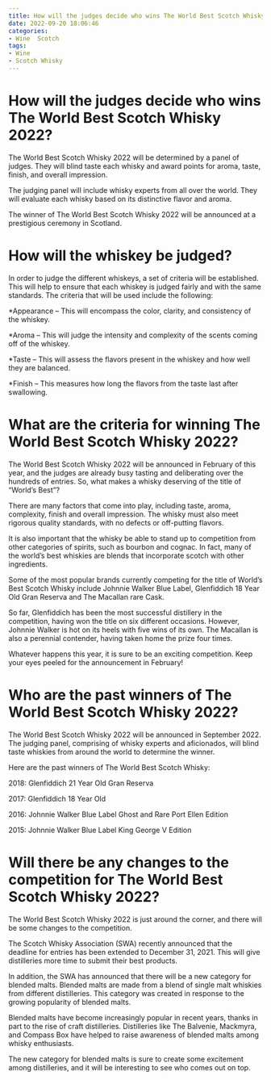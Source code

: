 ```yaml
---
title: How will the judges decide who wins The World Best Scotch Whisky 2022
date: 2022-09-20 18:06:46
categories:
- Wine  Scotch
tags:
- Wine
- Scotch Whisky
---
```



#  How will the judges decide who wins The World Best Scotch Whisky 2022?

The World Best Scotch Whisky 2022 will be determined by a panel of judges. They will blind taste each whisky and award points for aroma, taste, finish, and overall impression.

The judging panel will include whisky experts from all over the world. They will evaluate each whisky based on its distinctive flavor and aroma.

The winner of The World Best Scotch Whisky 2022 will be announced at a prestigious ceremony in Scotland.

#  How will the whiskey be judged?

In order to judge the different whiskeys, a set of criteria will be established. This will help to ensure that each whiskey is judged fairly and with the same standards. The criteria that will be used include the following:

*Appearance – This will encompass the color, clarity, and consistency of the whiskey.

*Aroma – This will judge the intensity and complexity of the scents coming off of the whiskey.

*Taste – This will assess the flavors present in the whiskey and how well they are balanced.

*Finish – This measures how long the flavors from the taste last after swallowing.

#  What are the criteria for winning The World Best Scotch Whisky 2022?

The World Best Scotch Whisky 2022 will be announced in February of this year, and the judges are already busy tasting and deliberating over the hundreds of entries.  So, what makes a whisky deserving of the title of “World’s Best”?

There are many factors that come into play, including taste, aroma, complexity, finish and overall impression. The whisky must also meet rigorous quality standards, with no defects or off-putting flavors.

It is also important that the whisky be able to stand up to competition from other categories of spirits, such as bourbon and cognac. In fact, many of the world’s best whiskies are blends that incorporate scotch with other ingredients.

Some of the most popular brands currently competing for the title of World’s Best Scotch Whisky include Johnnie Walker Blue Label, Glenfiddich 18 Year Old Gran Reserva and The Macallan rare Cask. 

So far, Glenfiddich has been the most successful distillery in the competition, having won the title on six different occasions. However, Johnnie Walker is hot on its heels with five wins of its own. The Macallan is also a perennial contender, having taken home the prize four times. 

Whatever happens this year, it is sure to be an exciting competition. Keep your eyes peeled for the announcement in February!

#  Who are the past winners of The World Best Scotch Whisky 2022?

The World Best Scotch Whisky 2022 will be announced in September 2022. The judging panel, comprising of whisky experts and aficionados, will blind taste whiskies from around the world to determine the winner. 

Here are the past winners of The World Best Scotch Whisky:

2018: Glenfiddich 21 Year Old Gran Reserva

2017: Glenfiddich 18 Year Old

2016: Johnnie Walker Blue Label Ghost and Rare Port Ellen Edition

2015: Johnnie Walker Blue Label King George V Edition

#  Will there be any changes to the competition for The World Best Scotch Whisky 2022?

The World Best Scotch Whisky 2022 is just around the corner, and there will be some changes to the competition.

The Scotch Whisky Association (SWA) recently announced that the deadline for entries has been extended to December 31, 2021. This will give distilleries more time to submit their best products.

In addition, the SWA has announced that there will be a new category for blended malts. Blended malts are made from a blend of single malt whiskies from different distilleries. This category was created in response to the growing popularity of blended malts.

Blended malts have become increasingly popular in recent years, thanks in part to the rise of craft distilleries. Distilleries like The Balvenie, Mackmyra, and Compass Box have helped to raise awareness of blended malts among whisky enthusiasts.

The new category for blended malts is sure to create some excitement among distilleries, and it will be interesting to see who comes out on top.